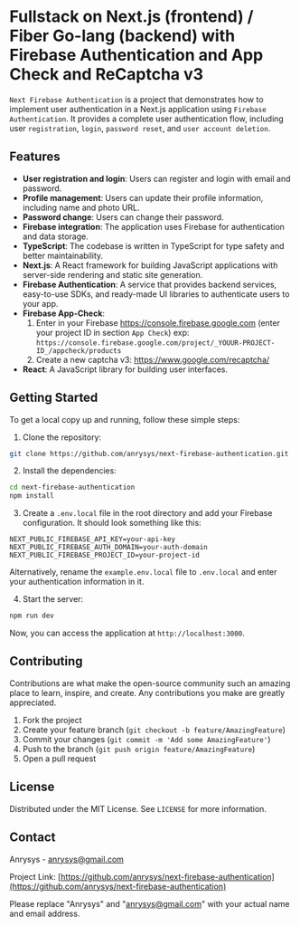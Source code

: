 # Fullstack on Next.js (frontend) / Fiber Go-lang (backend) with Firebase Authentication and App Check and ReCaptcha v3


`Next Firebase Authentication` is a project that demonstrates how to implement user authentication in a Next.js application using `Firebase Authentication`. It provides a complete user authentication flow, including user `registration`, `login`, `password reset`, and `user account deletion`.

## Features

- **User registration and login**: Users can register and login with email and password.
- **Profile management**: Users can update their profile information, including name and photo URL.
- **Password change**: Users can change their password.
- **Firebase integration**: The application uses Firebase for authentication and data storage.
- **TypeScript**: The codebase is written in TypeScript for type safety and better maintainability.
- **Next.js**: A React framework for building JavaScript applications with server-side rendering and static site generation.
- **Firebase Authentication**: A service that provides backend services, easy-to-use SDKs, and ready-made UI libraries to authenticate users to your app.
- **Firebase App-Check**: 
    1. Enter in your Firebase https://console.firebase.google.com (enter your project ID in section `App Check`) exp: `https://console.firebase.google.com/project/_YOUUR-PROJECT-ID_/appcheck/products`
    2. Create a new captcha v3: https://www.google.com/recaptcha/
- **React**: A JavaScript library for building user interfaces.

## Getting Started

To get a local copy up and running, follow these simple steps:

1. Clone the repository:

```bash
git clone https://github.com/anrysys/next-firebase-authentication.git
```

2. Install the dependencies:

```bash
cd next-firebase-authentication
npm install
```

3. Create a `.env.local` file in the root directory and add your Firebase configuration. It should look something like this:

```env
NEXT_PUBLIC_FIREBASE_API_KEY=your-api-key
NEXT_PUBLIC_FIREBASE_AUTH_DOMAIN=your-auth-domain
NEXT_PUBLIC_FIREBASE_PROJECT_ID=your-project-id
```

Alternatively, rename the `example.env.local` file to `.env.local` and enter your authentication information in it.

4. Start the server:

```bash
npm run dev
```

Now, you can access the application at `http://localhost:3000`.

## Contributing

Contributions are what make the open-source community such an amazing place to learn, inspire, and create. Any contributions you make are greatly appreciated.

1. Fork the project
2. Create your feature branch (`git checkout -b feature/AmazingFeature`)
3. Commit your changes (`git commit -m 'Add some AmazingFeature'`)
4. Push to the branch (`git push origin feature/AmazingFeature`)
5. Open a pull request

## License

Distributed under the MIT License. See `LICENSE` for more information.

## Contact

Anrysys - [anrysys@gmail.com](mailto:anrysys@gmail.com)

Project Link: [https://github.com/anrysys/next-firebase-authentication](https://github.com/anrysys/next-firebase-authentication)

Please replace "Anrysys" and "anrysys@gmail.com" with your actual name and email address.